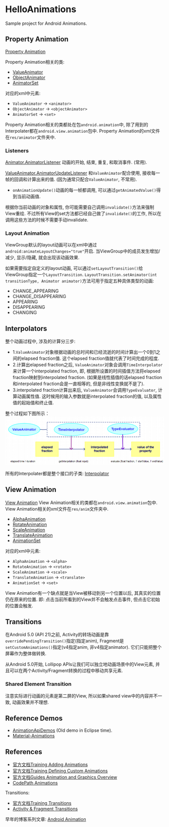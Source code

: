 # HelloAnimations
Sample project for Android Animations.

## Property Animation
[Property Animation](https://developer.android.com/guide/topics/graphics/prop-animation.html)

Property Animation相关的类:
- [ValueAnimator](https://developer.android.com/reference/android/animation/ValueAnimator.html)
- [ObjectAnimator](https://developer.android.com/reference/android/animation/ObjectAnimator.html)
- [AnimatorSet](https://developer.android.com/reference/android/animation/AnimatorSet.html)

对应的xml中元素:
- `ValueAnimator` -> `<animator>`
- `ObjectAnimator` -> `<objectAnimator>`
- `AnimatorSet` -> `<set>`

Property Animation相关的类都处在包`android.animation`中, 除了用到的Interpolater都在`android.view.animation`包中.
Property Animation的xml文件在`res/animator`文件夹中.

### Listeners
[Animator.AnimatorListener](https://developer.android.com/reference/android/animation/Animator.AnimatorListener.html)
动画的开始, 结束, 重复, 和取消事件. (常用).


[ValueAnimator.AnimatorUpdateListener](https://developer.android.com/reference/android/animation/ValueAnimator.AnimatorUpdateListener.html)
和`ValueAnimator`配合使用, 接收每一帧的回调和计算出来的值. (因为通常只配合`ValueAnimator`, 不常用).

- `onAnimationUpdate()`动画的每一帧都调用, 可以通过`getAnimatedValue()`得到当前动画值.

根据你当前动画的对象和属性, 你可能需要自己调用`invalidate()`方法来强制View重绘.
不过所有View的set方法都已经自己做了`invalidate()`的工作, 所以在调用这些方法的时候不需要手动invalidate.

### Layout Animation
ViewGroup默认的layout动画可以在xml中通过`android:animateLayoutChanges="true"`开启.
当ViewGroup中的成员发生增加/减少, 显示/隐藏, 就会出现该动画效果.

如果需要指定自定义的layout动画, 可以通过`setLayoutTransition()`给ViewGroup指定一个`LayoutTransition`.
`LayoutTransition.setAnimator(int transitionType, Animator animator)`方法可用于指定五种具体类型的动画:
- CHANGE_APPEARING
- CHANGE_DISAPPEARING
- APPEARING
- DISAPPEARING
- CHANGING

## Interpolators
整个动画过程中, 涉及的计算分三步:
- 1.`ValueAnimator`对象根据动画的总时间和已经流逝的时间计算出一个0到1之间的elapsed fraction值.
这个elapsed fraction值就代表了时间完成的程度.
- 2.计算出elapsed fraction之后, `ValueAnimator`对象会调用`TimeInterpolator`来计算一个interpolated fraction, 即, 根据所设置的时间插值方法将elapsed fraction映射到interpolated fraction.
(如果是线性插值的话elapsed fraction和interpolated fraction会是一直相等的, 但是非线性变换就不是了).
- 3.interpolated fraction计算出来后, `ValueAnimator`会调用`TypeEvaluator`, 计算动画属性值.
这时候用的输入参数就是interpolated fraction的值, 以及属性值的起始值和终止值.

整个过程如下图所示：
![how property animation works](images/how-property-animation-works.png)

所有的Interpolater都是整个接口的子类:
[Interpolator](https://developer.android.com/reference/android/view/animation/Interpolator.html)


## View Animation
[View Animation](https://developer.android.com/guide/topics/graphics/view-animation.html)
View Animation相关的类都在`android.view.animation`包中.
View Animation相关的xml文件在`res/anim`文件夹中.

- [AlphaAnimation](https://developer.android.com/reference/android/view/animation/AlphaAnimation.html)
- [RotateAnimation](https://developer.android.com/reference/android/view/animation/RotateAnimation.html)
- [ScaleAnimation](https://developer.android.com/reference/android/view/animation/ScaleAnimation.html)
- [TranslateAnimation](https://developer.android.com/reference/android/view/animation/TranslateAnimation.html)
- [AnimationSet](https://developer.android.com/reference/android/view/animation/AnimationSet.html)

对应的xml中元素:
- `AlphaAnimation` -> `<alpha>`
- `RotateAnimation` -> `<rotate>`
- `ScaleAnimation` -> `<scale>`
- `TranslateAnimation` -> `<translate>`
- `AnimationSet` -> `<set>`


View Animation有一个缺点就是当View被移动到另一个位置以后, 其真实的位置仍在原来的位置.
即: 点击当前所看到的View并不会触发点击事件, 但点击它初始的位置会触发.

## Transitions
在Android 5.0 (API 21)之前, Activity的转场动画是靠`overridePendingTransition()`指定(指定anim), Fragment是`setCustomAnimations()`指定(v4指定anim, 非v4指定animator).
它们只能把整个屏幕作为整体做转换.

从Android 5.0开始, Lollipop APIs让我们可以独立地动画场景中的View元素, 并且可以在两个Activity/Fragment转换的过程中移动共享元素.

### Shared Element Transition
注意实际进行动画的元素是第二屏的View, 所以如果shared view中的内容并不一致, 动画效果并不理想.


## Reference Demos
- [AnimationApiDemos](https://github.com/mengdd/AnimationApiDemos) (Old demo in Eclipse time).
- [Material-Animations](https://github.com/lgvalle/Material-Animations)


## References
- [官方文档Training Adding Animations](https://developer.android.com/training/animation/index.html)
- [官方文档Training Defining Custom Animations](https://developer.android.com/training/material/animations.html)
- [官方文档Guides Animation and Graphics Overview](https://developer.android.com/guide/topics/graphics/overview.html)
- [CodePath Animations](https://guides.codepath.com/android/Animations)

Transitions:
- [官方文档Training Transitions](https://developer.android.com/training/transitions/overview.html)
- [Activity & Fragment Transitions](http://www.androiddesignpatterns.com/2014/12/activity-fragment-transitions-in-android-lollipop-part1.html)

早年的博客系列文章:
[Android Animation](http://www.cnblogs.com/mengdd/category/514665.html)
